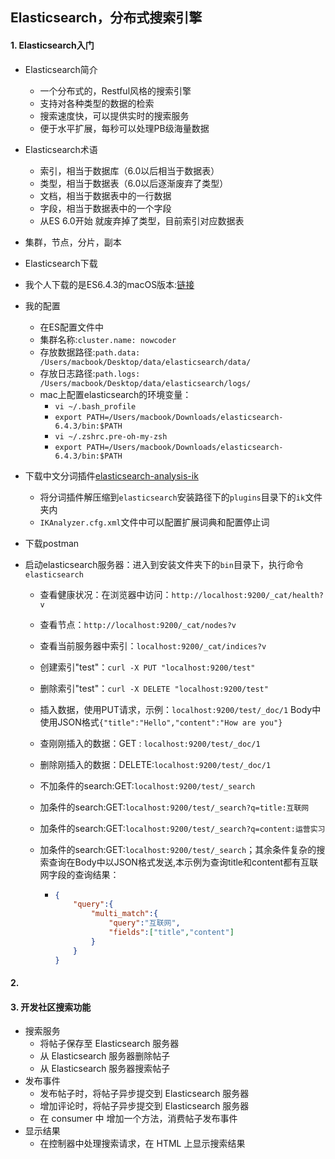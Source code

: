 ## Elasticsearch，分布式搜索引擎

#### 1. Elasticsearch入门

- Elasticsearch简介

  - 一个分布式的，Restful风格的搜索引擎
  - 支持对各种类型的数据的检索
  - 搜索速度快，可以提供实时的搜索服务
  - 便于水平扩展，每秒可以处理PB级海量数据
  
- Elasticsearch术语

  - 索引，相当于数据库（6.0以后相当于数据表）
  - 类型，相当于数据表（6.0以后逐渐废弃了类型）
  - 文档，相当于数据表中的一行数据
  - 字段，相当于数据表中的一个字段
  - 从ES 6.0开始 就废弃掉了类型，目前索引对应数据表
  
- 集群，节点，分片，副本

- Elasticsearch下载
  
- 我个人下载的是ES6.4.3的macOS版本:[链接](https://www.elastic.co/cn/downloads/past-releases/elasticsearch-6-4-3)
  
- 我的配置
  - 在ES配置文件中
  - 集群名称:`cluster.name: nowcoder`
  - 存放数据路径:`path.data: /Users/macbook/Desktop/data/elasticsearch/data/`
  - 存放日志路径:`path.logs: /Users/macbook/Desktop/data/elasticsearch/logs/`
  - mac上配置elasticsearch的环境变量：
    - `vi ~/.bash_profile`
    - `export PATH=/Users/macbook/Downloads/elasticsearch-6.4.3/bin:$PATH`
    - `vi ~/.zshrc.pre-oh-my-zsh`
    - ``export PATH=/Users/macbook/Downloads/elasticsearch-6.4.3/bin:$PATH``
  
- 下载中文分词插件[elasticsearch-analysis-ik](https://github.com/medcl/elasticsearch-analysis-ik)

  - 将分词插件解压缩到`elasticsearch`安装路径下的`plugins`目录下的`ik`文件夹内
  - `IKAnalyzer.cfg.xml`文件中可以配置扩展词典和配置停止词

- 下载postman

- 启动elasticsearch服务器：进入到安装文件夹下的`bin`目录下，执行命令`elasticsearch`

  - 查看健康状况：在浏览器中访问：`http://localhost:9200/_cat/health?v`

  - 查看节点：`http://localhost:9200/_cat/nodes?v`

  - 查看当前服务器中索引：`localhost:9200/_cat/indices?v`

  - 创建索引"test"：`curl -X PUT "localhost:9200/test"`

  - 删除索引"test"：`curl -X DELETE "localhost:9200/test"`

  - 插入数据，使用PUT请求，示例：`localhost:9200/test/_doc/1`  Body中使用JSON格式`{"title":"Hello","content":"How are you"}`

  - 查刚刚插入的数据：GET : `localhost:9200/test/_doc/1`

  - 删除刚插入的数据：DELETE:`localhost:9200/test/_doc/1`

  - 不加条件的search:GET:`localhost:9200/test/_search`

  - 加条件的search:GET:`localhost:9200/test/_search?q=title:互联网`

  - 加条件的search:GET:`localhost:9200/test/_search?q=content:运营实习`

  - 加条件的search:GET:`localhost:9200/test/_search`；其余条件复杂的搜索查询在Body中以JSON格式发送,本示例为查询title和content都有互联网字段的查询结果：

    - ```json
      {
          "query":{
              "multi_match":{
                  "query":"互联网",
                  "fields":["title","content"]
              }
          }
      }
      ```

#### 2. 


#### 3. 开发社区搜索功能

- 搜索服务
    - 将帖子保存至 Elasticsearch 服务器
    - 从 Elasticsearch 服务器删除帖子
    - 从 Elasticsearch 服务器搜索帖子
- 发布事件
    - 发布帖子时，将帖子异步提交到 Elasticsearch 服务器
    - 增加评论时，将帖子异步提交到 Elasticsearch 服务器
    - 在 consumer 中 增加一个方法，消费帖子发布事件
- 显示结果
    - 在控制器中处理搜索请求，在 HTML 上显示搜索结果  